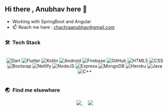## Hi there , Anubhav here 👋

- Working with SpringBoot and Angular
- 📫 Reach me here : chachraanubhav@gmail.com

### 🛠 &nbsp;Tech Stack

<br>
 <div align="center">
  
  <img alt="Dart" src ="https://img.shields.io/badge/Dart-0175C2?style=for-the-badge&logo=dart&logoColor=white"/>
  <img alt="Flutter" src ="https://img.shields.io/badge/Flutter-02569B?style=for-the-badge&logo=flutter&logoColor=white"/>
  
  <img alt="Kotlin" src ="https://img.shields.io/badge/kotlin-%230095D5.svg?style=for-the-badge&logo=kotlin&logoColor=white"/>
  <img alt="Android" src="https://img.shields.io/badge/Android-3DDC84?style=for-the-badge&logo=androidstudio&logoColor=white"/> 
  <img alt="Firebase" src="https://img.shields.io/badge/firebase-%23039BE5.svg?style=for-the-badge&logo=firebase"/> 
  <img alt="GitHub" src="https://img.shields.io/badge/GitHub-100000?style=for-the-badge&logo=github&logoColor=white"/>
 
  <img alt ="HTML5" src="https://img.shields.io/badge/HTML5-E34F26?style=for-the-badge&logo=html5&logoColor=white"/>
  <img alt = "CSS" src="https://img.shields.io/badge/CSS-239120?&style=for-the-badge&logo=css3&logoColor=white"/>
  <img alt ="Bootsrap" src="https://img.shields.io/badge/Bootstrap-563D7C?style=for-the-badge&logo=bootstrap&logoColor=white"/>
  <img alt="Netlify" src="https://img.shields.io/badge/Netlify-00C7B7?style=for-the-badge&logo=netlify&logoColor=white"/>
  
  <img alt="NodeJS" src="https://img.shields.io/badge/Node.js-43853D?style=for-the-badge&logo=node.js&logoColor=white"/>
  <img alt="Express" src="https://img.shields.io/badge/Express.js-404D59?style=for-the-badge"/>
  <img alt="MongoDB" src="https://img.shields.io/badge/MongoDB-4EA94B?style=for-the-badge&logo=mongodb&logoColor=white"/>
  <img alt="Heroku" src="https://img.shields.io/badge/Heroku-430098?style=for-the-badge&logo=heroku&logoColor=white"/>
  
  <img alt="Java" src="https://img.shields.io/badge/Java-ED8B00?style=for-the-badge&logo=java&logoColor=white"/>
  <img alt="C++" src="https://img.shields.io/badge/C%2B%2B-00599C?style=for-the-badge&logo=c%2B%2B&logoColor=black"/> 
 
 </div>
<br>


### 🌏 &nbsp;Find me elsewhere
<p align='center'>
  <a href="http://linkedin.com/in/anubhav-chachra-80531217a/">
    <img src="https://img.shields.io/badge/LinkedIn-0077B5?style=for-the-badge&logo=linkedin&logoColor=white" />
  </a>&nbsp;
  &nbsp;
    <a href="https://leetcode.com/chachraanubhav/">
    <img src="https://img.shields.io/badge/-LeetCode-FFA116?style=for-the-badge&logo=LeetCode&logoColor=black"/>
   </a>
</p>
